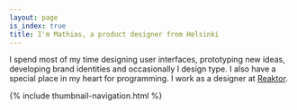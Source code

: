 ```yaml
---
layout: page
is_index: true
title: I'm Mathias, a product designer from Helsinki
---
```


<p class="large">I spend most of my time designing user interfaces, prototyping new ideas, developing brand identities and occasionally I design type. I also have a special place in my heart for programming. I work as a designer at <a href="http://reaktor.com">Reaktor</a>.</p>


{% include thumbnail-navigation.html %}